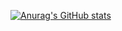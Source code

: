 [![Anurag's GitHub stats](https://github-readme-stats.vercel.app/api?username=razorplay01)](https://github.com/anuraghazra/github-readme-stats)
